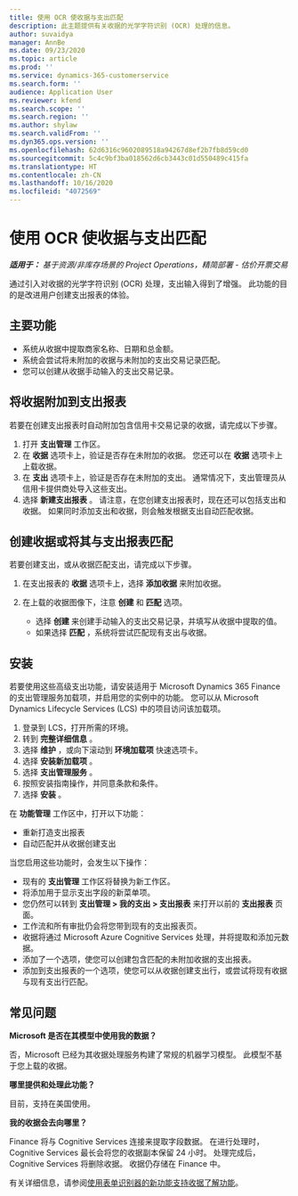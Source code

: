 ```yaml
---
title: 使用 OCR 使收据与支出匹配
description: 此主题提供有关收据的光学字符识别 (OCR) 处理的信息。
author: suvaidya
manager: AnnBe
ms.date: 09/23/2020
ms.topic: article
ms.prod: ''
ms.service: dynamics-365-customerservice
ms.search.form: ''
audience: Application User
ms.reviewer: kfend
ms.search.scope: ''
ms.search.region: ''
ms.author: shylaw
ms.search.validFrom: ''
ms.dyn365.ops.version: ''
ms.openlocfilehash: 62d6316c9602089518a94267d8ef2b7fb8d59cd0
ms.sourcegitcommit: 5c4c9bf3ba018562d6cb3443c01d550489c415fa
ms.translationtype: HT
ms.contentlocale: zh-CN
ms.lasthandoff: 10/16/2020
ms.locfileid: "4072569"
---
```

# <a name="match-a-receipt-to-an-expense-using-ocr"></a>使用 OCR 使收据与支出匹配

_**适用于：** 基于资源/非库存场景的 Project Operations，精简部署 - 估价开票交易_

通过引入对收据的光学字符识别 (OCR) 处理，支出输入得到了增强。 此功能的目的是改进用户创建支出报表的体验。

## <a name="key-features"></a>主要功能

- 系统从收据中提取商家名称、日期和总金额。
- 系统会尝试将未附加的收据与未附加的支出交易记录匹配。
- 您可以创建从收据手动输入的支出交易记录。

## <a name="attach-receipts-to-an-expense-report"></a>将收据附加到支出报表

若要在创建支出报表时自动附加包含信用卡交易记录的收据，请完成以下步骤。

  1. 打开 **支出管理** 工作区。
  2. 在 **收据** 选项卡上，验证是否存在未附加的收据。 您还可以在 **收据** 选项卡上上载收据。
  3. 在 **支出** 选项卡上，验证是否存在未附加的支出。 通常情况下，支出管理员从信用卡提供商处导入这些支出。
  4. 选择 **新建支出报表** 。 请注意，在您创建支出报表时，现在还可以包括支出和收据。 如果同时添加支出和收据，则会触发根据支出自动匹配收据。

## <a name="create-or-match-receipts-to-an-expense-report"></a>创建收据或将其与支出报表匹配
若要创建支出，或从收据匹配支出，请完成以下步骤。

  1. 在支出报表的 **收据** 选项卡上，选择 **添加收据** 来附加收据。
  2. 在上载的收据图像下，注意 **创建** 和 **匹配** 选项。

      - 选择 **创建** 来创建手动输入的支出交易记录，并填写从收据中提取的值。
      - 如果选择 **匹配** ，系统将尝试匹配现有支出与收据。

## <a name="installation"></a>安装

若要使用这些高级支出功能，请安装适用于 Microsoft Dynamics 365 Finance 的支出管理服务加载项，并启用您的实例中的功能。 您可以从 Microsoft Dynamics Lifecycle Services (LCS) 中的项目访问该加载项。

1. 登录到 LCS，打开所需的环境。
2. 转到 **完整详细信息** 。
3. 选择 **维护** ，或向下滚动到 **环境加载项** 快速选项卡。
4. 选择 **安装新加载项** 。
5. 选择 **支出管理服务** 。
6. 按照安装指南操作，并同意条款和条件。
7. 选择 **安装** 。

在 **功能管理** 工作区中，打开以下功能：

- 重新打造支出报表
- 自动匹配并从收据创建支出

当您启用这些功能时，会发生以下操作：

- 现有的 **支出管理** 工作区将替换为新工作区。
- 将添加用于显示支出字段的新菜单项。
- 您仍然可以转到 **支出管理 > 我的支出 > 支出报表** 来打开以前的 **支出报表** 页面。
- 工作流和所有审批仍会将您带到现有的支出报表页。
- 收据将通过 Microsoft Azure Cognitive Services 处理，并将提取和添加元数据。
- 添加了一个选项，使您可以创建包含匹配的未附加收据的支出报表。
- 添加到支出报表的一个选项，使您可以从收据创建支出行，或尝试将现有收据与现有支出行匹配。

## <a name="frequently-asked-questions"></a>常见问题

**Microsoft 是否在其模型中使用我的数据？**

否，Microsoft 已经为其收据处理服务构建了常规的机器学习模型。 此模型不基于您上载的收据。

**哪里提供和处理此功能？**

目前，支持在美国使用。

**我的收据会去向哪里？**

Finance 将与 Cognitive Services 连接来提取字段数据。 在进行处理时，Cognitive Services 最长会将您的收据副本保留 24 小时。 处理完成后，Cognitive Services 将删除收据。 收据仍存储在 Finance 中。

有关详细信息，请参阅[使用表单识别器的新功能支持收据了解功能](https://azure.microsoft.com/blog/enable-receipt-understanding-with-form-recognizer-s-new-capability/)。

